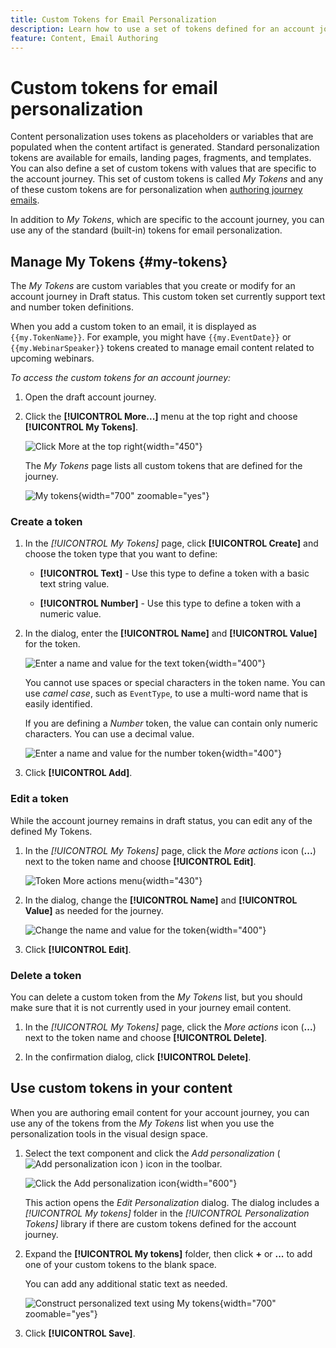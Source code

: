 ```yaml
---
title: Custom Tokens for Email Personalization
description: Learn how to use a set of tokens defined for an account journey to manage personalization in your email content.
feature: Content, Email Authoring
---
```

# Custom tokens for email personalization

Content personalization uses tokens as placeholders or variables that are populated when the content artifact is generated. Standard personalization tokens are available for emails, landing pages, fragments, and templates. You can also define a set of custom tokens with values that are specific to the account journey. This set of custom tokens is called _My Tokens_ and any of these custom tokens are for personalization when [authoring journey emails](./email-authoring.md#content-authoring---personalization).

In addition to _My Tokens_, which are specific to the account journey, you can use any of the standard (built-in) tokens for email personalization.

## Manage My Tokens {#my-tokens}

The _My Tokens_ are custom variables that you create or modify for an account journey in Draft status. This custom token set currently support text and number token definitions. 

When you add a custom token to an email, it is displayed as `{{my.TokenName}}`. For example, you might have `{{my.EventDate}}` or `{{my.WebinarSpeaker}}` tokens created to manage email content related to upcoming webinars.

_To access the custom tokens for an account journey:_

1. Open the draft account journey.

1. Click the **[!UICONTROL More...]** menu at the top right and choose **[!UICONTROL My Tokens]**.

   ![Click More at the top right](../journeys/assets/account-journey-draft-more-menu.png){width="450"}

   The _My Tokens_ page lists all custom tokens that are defined for the journey.

   ![My tokens](./assets/my-tokens-list-page.png){width="700" zoomable="yes"}

### Create a token

1. In the _[!UICONTROL My Tokens]_ page, click **[!UICONTROL Create]** and choose the token type that you want to define:

   * **[!UICONTROL Text]** - Use this type to define a token with a basic text string value.

   * **[!UICONTROL Number]** - Use this type to define a token with a numeric value.

1. In the dialog, enter the **[!UICONTROL Name]** and **[!UICONTROL Value]** for the token.

   ![Enter a name and value for the text token](./assets/my-tokens-create-text-token-dialog.png){width="400"}

   You cannot use spaces or special characters in the token name. You can use _camel case_, such as `EventType`, to use a multi-word name that is easily identified.

   If you are defining a _Number_ token, the value can contain only numeric characters. You can use a decimal value.

   ![Enter a name and value for the number token](./assets/my-tokens-create-number-token-dialog.png){width="400"} 

1. Click **[!UICONTROL Add]**.

### Edit a token

While the account journey remains in draft status, you can edit any of the defined My Tokens. 

1. In the _[!UICONTROL My Tokens]_ page, click the _More actions_ icon (**...**) next to the token name and choose **[!UICONTROL Edit]**.

    ![Token More actions menu](./assets/my-tokens-more-actions.png){width="430"} 

1. In the dialog, change the **[!UICONTROL Name]** and **[!UICONTROL Value]** as needed for the journey.

   ![Change the name and value for the token](./assets/my-tokens-edit-text-token-dialog.png){width="400"} 

1. Click **[!UICONTROL Edit]**.

### Delete a token

You can delete a custom token from the _My Tokens_ list, but you should make sure that it is not currently used in your journey email content.

1. In the _[!UICONTROL My Tokens]_ page, click the _More actions_ icon (**...**) next to the token name and choose **[!UICONTROL Delete]**.

1. In the confirmation dialog, click **[!UICONTROL Delete]**.

## Use custom tokens in your content

When you are authoring email content for your account journey, you can use any of the tokens from the _My Tokens_ list when you use the personalization tools in the visual design space.

1. Select the text component and click the _Add personalization_ ( ![Add personalization icon](../../assets/do-not-localize/icon-personalization-field.svg) ) icon in the toolbar.

   ![Click the Add personalization icon](./assets/email-personalize-text.png){width="600"}

   This action opens the _Edit Personalization_ dialog. The dialog includes a _[!UICONTROL My tokens]_ folder in the _[!UICONTROL Personalization Tokens]_ library if there are custom tokens defined for the account journey.

1. Expand the **[!UICONTROL My tokens]** folder, then click **+** or **...** to add one of your custom tokens to the blank space.

   You can add any additional static text as needed.

   ![Construct personalized text using My tokens](./assets/personalization-edit-dialog-my-tokens.png){width="700" zoomable="yes"}

1. Click **[!UICONTROL Save]**.
